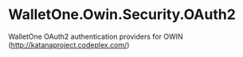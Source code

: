 WalletOne.Owin.Security.OAuth2
==============================

WalletOne OAuth2 authentication providers for OWIN (http://katanaproject.codeplex.com/)
